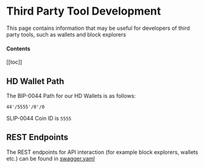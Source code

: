 # Third Party Tool Development

This page contains information that may be useful for developers of third party tools, such as wallets and block explorers

#### Contents

[[toc]]

## HD Wallet Path

The BIP-0044 Path for our HD Wallets is as follows:

`44'/5555'/0'/0`   

SLIP-0044 Coin ID is `5555`

## REST Endpoints

The REST endpoints for API interaction (for example block explorers, wallets etc.) can be found in [swagger.yaml](https://github.com/unification-com/mainchain/blob/master/client/lcd/swagger-ui/swagger.yaml)
